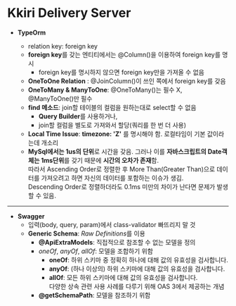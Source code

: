 # Kkiri Delivery Server

- **TypeOrm**

  - relation key: foreign key
  - **foreign key**를 갖는 엔티티에서는 @Column()을 이용하여 foreign key를 명시
    - foreign key를 명시하지 않으면 foreign key만을 가져올 수 없음
  - **OneToOne Relation** : @JoinColumn()이 쓰인 쪽에서 foreign key를 갖음
  - **OneToMany & ManyToOne**: @OneToMany()는 필수 X, @ManyToOne()만 필수
  - **find 메소드**: join할 테이블의 컬럼을 원하는대로 select할 수 없음
    - **Query Builder**를 사용하거나,
    - join할 컬럼을 별도로 가져와서 할당(쿼리를 한 번 더 사용)
  - **Local Time Issue**: **timezone: 'Z'** 를 명시해야 함. 로컬타임이 기본 값이라는데 개소리
  - **MySql에서는 1us의 단위**로 시간을 갖음. 그러나 이를 **자바스크립트의 Date객체는 1ms단위**를 갖기 때문에 **시간의 오차가 존재**함.  
    따라서 Ascending Order로 정렬한 후 More Than(Greater Than)으로 데이터를 가져오려고 하면 자신의 데이터를 포함하는 이슈가 생김.  
    Descending Order로 정렬하더라도 0.1ms 미만의 차이가 난다면 문제가 발생할 수 있음.

---

- **Swagger**
  - 입력(body, query, param)에서 class-validator 빠뜨리지 말 것
  - **Generic Schema**: *Raw Definitions*를 이용
    - **@ApiExtraModels**: 직접적으로 참조할 수 없는 모델을 정의
    - _oneOf_, _anyOf_, _allOf_: 모델을 조합하기 위함
      - **oneOf**: 하위 스키마 중 정확히 하나에 대해 값의 유효성을 검사합니다.
      - **anyOf**: (하나 이상의) 하위 스키마에 대해 값의 유효성을 검사합니다.
      - **allOf**: 모든 하위 스키마에 대해 값의 유효성을 검사합니다.  
        다양한 상속 관련 사용 사례를 다루기 위해 OAS 3에서 제공하는 개념
    - **@getSchemaPath**: 모델을 참조하기 위함
